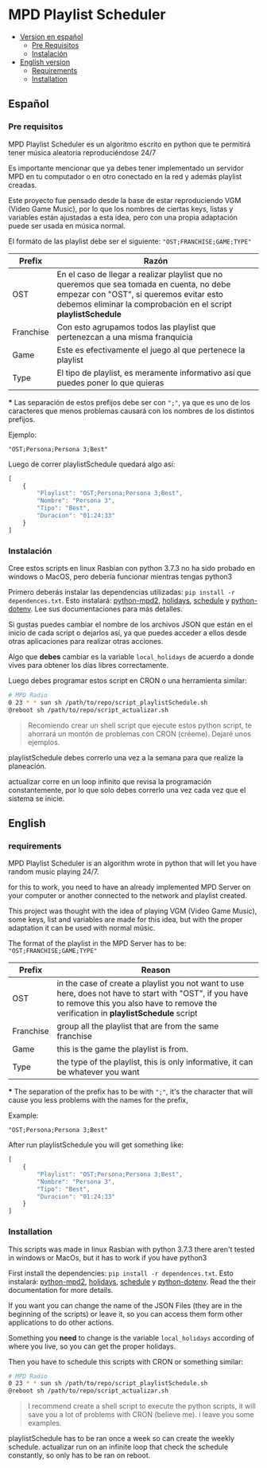 # MPD Playlist Scheduler

* [Version en español](#español)
  * [Pre Requisitos](#pre-requisitos)
  * [Instalación](#instalación)
* [English version](#english)
  * [Requirements](#requirements)
  * [Installation](#installation)

## Español

### Pre requisitos

MPD Playlist Scheduler es un algoritmo escrito en python que te permitirá tener música aleatoria reproduciéndose 24/7

Es importante mencionar que ya debes tener implementado un servidor MPD en tu computador o en otro conectado en la red y además playlist creadas.

Este proyecto fue pensado desde la base de estar reproduciendo VGM (Video Game Music), por lo que los nombres de ciertas keys, listas y variables están ajustadas a esta idea, pero con una propia adaptación puede ser usada en música normal.

El formáto de las playlist debe ser el siguiente: 
`"OST;FRANCHISE;GAME;TYPE"`

Prefix | Razón
------ | -----
OST | En el caso de llegar a realizar playlist que no queremos que sea tomada en cuenta, no debe empezar con "OST", si queremos evitar esto debemos eliminar la comprobación en el script **playlistSchedule**
Franchise | Con esto agrupamos todos las playlist que pertenezcan a una misma franquicia
Game | Este es efectivamente el juego al que pertenece la playlist
Type | El tipo de playlist, es meramente informativo así que puedes poner lo que quieras

**\*** Las separación de estos prefijos debe ser con `";"`, ya que es uno de los caracteres que menos problemas causará con los nombres de los distintos prefijos.

Ejemplo:

`"OST;Persona;Persona 3;Best"`

Luego de correr playlistSchedule quedará algo así:

```javascript
[
    {
        "Playlist": "OST;Persona;Persona 3;Best",
        "Nombre": "Persona 3",
        "Tipo": "Best",
        "Duracion": "01:24:33"
    }
]
```

### Instalación

Cree estos scripts en linux Rasbian con python 3.7.3 
no ha sido probado en windows o MacOS, pero debería funcionar mientras tengas python3

Primero deberás instalar las dependencias utilizadas: `pip install -r dependences.txt`. Esto instalará: [python-mpd2](https://python-mpd2.readthedocs.io/en/latest/), [holidays](https://github.com/dr-prodigy/python-holidays), [schedule](https://schedule.readthedocs.io/en/stable/) y [python-dotenv](https://github.com/theskumar/python-dotenv). Lee sus documentaciones para más detalles.

Si gustas puedes cambiar el nombre de los archivos JSON que están en el inicio de cada script o dejarlos así, ya que puedes acceder a ellos desde otras aplicaciones para realizar otras acciones.

Algo que **debes** cambiar es la variable `local_holidays` de acuerdo a donde vives para obtener los días libres correctamente.

Luego debes programar estos script en CRON o una herramienta similar:

```sh
# MPD Radio
0 23 * * sun sh /path/to/repo/script_playlistSchedule.sh
@reboot sh /path/to/repo/script_actualizar.sh
```
>Recomiendo crear un shell script que ejecute estos python script, te ahorrará un montón de problemas con CRON (créeme). Dejaré unos ejemplos.

playlistSchedule debes correrlo una vez a la semana para que realize la planeación.

actualizar corre en un loop infinito que revisa la programación constantemente, por lo que solo debes correrlo una vez cada vez que el sistema se inicie.

## English

### requirements

MPD Playlist Scheduler is an algorithm wrote in python that will let you have random music playing 24/7.

for this to work, you need to have an already implemented MPD Server on your computer or another connected to the network and playlist created.

This project was thought with the idea of playing VGM (Video Game Music), some keys, list and variables are made for this idea, but with the proper adaptation it can be used with normal músic.

The format of the playlist in the MPD Server has to be:
`"OST;FRANCHISE;GAME;TYPE"`

Prefix | Reason
------ | ------
OST | in the case of create a playlist you not want to use here, does not have to start with "OST", if you have to remove this you also have to remove the verification in **playlistSchedule** script
Franchise | group all the playlist that are from the same franchise
Game | this is the game the playlist is from.
Type | the type of the playlist, this is only informative, it can be whatever you want

**\*** The separation of the prefix has to be with `";"`, it's the character that will cause you less problems with the names for the prefix,

Example:

`"OST;Persona;Persona 3;Best"`

After run playlistSchedule you will get something like:

```javascript
[
    {
        "Playlist": "OST;Persona;Persona 3;Best",
        "Nombre": "Persona 3",
        "Tipo": "Best",
        "Duracion": "01:24:33"
    }
]
```

### Installation

This scripts was made in linux Rasbian with python 3.7.3
there aren't tested in windows or MacOs, but it has to work if you have python3

First install the dependencies: `pip install -r dependences.txt`. Esto instalará: [python-mpd2](https://python-mpd2.readthedocs.io/en/latest/), [holidays](https://github.com/dr-prodigy/python-holidays), [schedule](https://schedule.readthedocs.io/en/stable/) y [python-dotenv](https://github.com/theskumar/python-dotenv). Read the their documentation for more details.

If you want you can change the name of the JSON Files (they are in the beginning of the scripts) or leave it, so you can access them form other applications to do other actions.

Something you **need** to change is the variable `local_holidays` according of where you live, so you can get the proper holidays.

Then you have to schedule this scripts with CRON or something similar:

```sh
# MPD Radio
0 23 * * sun sh /path/to/repo/script_playlistSchedule.sh
@reboot sh /path/to/repo/script_actualizar.sh
```
>I recommend create a shell script to execute the python scripts, it will save you a lot of problems with CRON (believe me). i leave you some examples.

playlistSchedule has to be ran once a week so can create the weekly schedule.
actualizar run on an infinite loop that check the schedule constantly, so only has to be ran on reboot.
